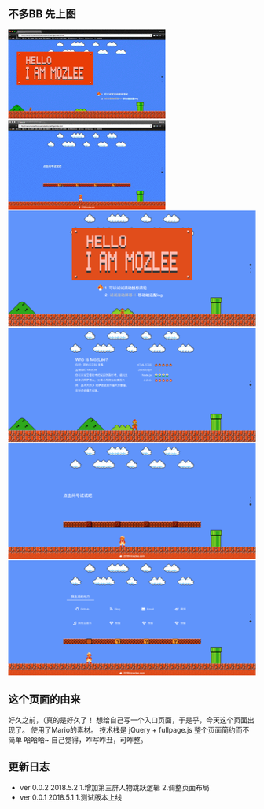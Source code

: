 [1]:https://raw.githubusercontent.com/MozLee/MyMarioPage/master/README/1.png
[2]:https://raw.githubusercontent.com/MozLee/MyMarioPage/master/README/2.png
[3]:https://raw.githubusercontent.com/MozLee/MyMarioPage/master/README/3.png
[4]:https://raw.githubusercontent.com/MozLee/MyMarioPage/master/README/4.png
[abc]:https://github.com/MozLee/MyMarioPage/blob/master/README/1.gif
[gif2]:https://github.com/MozLee/MyMarioPage/blob/master/README/2.gif

## 不多BB 先上图

![gif1][abc]
![gif2][gif2]
![1][1]
![2][2]
![3][3]
![4][4]

## 这个页面的由来
好久之前，（真的是好久了！
想给自己写一个入口页面，于是乎，今天这个页面出现了。
使用了Mario的素材。
技术栈是 jQuery + fullpage.js
整个页面简约而不简单 哈哈哈~
自己觉得，咋写咋丑，可咋整。

## 更新日志
- ver 0.0.2 2018.5.2
1.增加第三屏人物跳跃逻辑
2.调整页面布局
- ver 0.0.1 2018.5.1
1.测试版本上线
 
